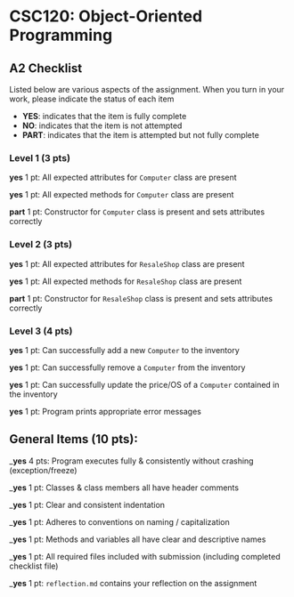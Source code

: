 # CSC120: Object-Oriented Programming
## A2 Checklist

Listed below are various aspects of the assignment.  When you turn in your work, please indicate the status of each item

- **YES**: indicates that the item is fully complete
- **NO**: indicates that the item is not attempted
- **PART**: indicates that the item is attempted but not fully complete

### Level 1 (3 pts)

__yes__ 1 pt: All expected attributes for `Computer` class are present

__yes__ 1 pt: All expected methods for `Computer` class are present

__part__ 1 pt: Constructor for `Computer` class is present and sets attributes correctly

### Level 2 (3 pts)

__yes__ 1 pt: All expected attributes for `ResaleShop` class are present

__yes__ 1 pt: All expected methods for `ResaleShop` class are present

__part__ 1 pt: Constructor for `ResaleShop` class is present and sets attributes correctly

### Level 3 (4 pts)

__yes__ 1 pt: Can successfully add a new `Computer` to the inventory

__yes__ 1 pt: Can successfully remove a `Computer` from the inventory

__yes__ 1 pt: Can successfully update the price/OS of a `Computer` contained in the inventory

__yes__ 1 pt: Program prints appropriate error messages

## General Items (10 pts):

___yes__ 4 pts: Program executes fully & consistently without crashing (exception/freeze)

___yes__ 1 pt: Classes & class members all have header comments

___yes__ 1 pt: Clear and consistent indentation

___yes__ 1 pt: Adheres to conventions on naming / capitalization

___yes__ 1 pt: Methods and variables all have clear and descriptive names

___yes__ 1 pt: All required files included with submission (including completed checklist file)

___yes__ 1 pt: `reflection.md` contains your reflection on the assignment

